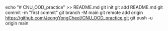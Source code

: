 echo "# CNU_OOD_practice" >> README.md
git init
git add README.md
git commit -m "first commit"
git branch -M main
git remote add origin https://github.com/JeongYongCheol/CNU_OOD_practice.git
git push -u origin main
